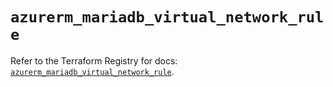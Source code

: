 # `azurerm_mariadb_virtual_network_rule`

Refer to the Terraform Registry for docs: [`azurerm_mariadb_virtual_network_rule`](https://registry.terraform.io/providers/hashicorp/azurerm/3.97.1/docs/resources/mariadb_virtual_network_rule).
